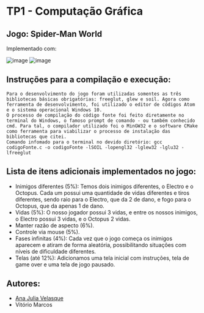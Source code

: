# TP1 - Computação Gráfica 

## Jogo: Spider-Man World
Implementado com:

![image](https://img.shields.io/badge/C-00599C?style=for-the-badge&logo=c&logoColor=white) ![image](https://img.shields.io/badge/Qt-41CD52?style=for-the-badge&logo=qt&logoColor=white)

## Instruções para a compilação e execução:
	Para o desenvolvimento do jogo foram utilizadas somentes as três bibliotecas básicas obrigatórias: freeglut, glew e soil. Agora como ferramenta de desenvolvimento, foi utilizado o editor de códigos Atom e o sistema operacional Windows 10. 
	O processo de compilação do código fonte foi feito diretamente no terminal do Windows, o famoso prompt de comando - ou também conhecido cmd. Para tal, o compilador utilizado foi o MinGW32 e o software CMake como ferramenta para viabilizar o processo de instalação das bibliotecas que citei.
	Comando infomado para o terminal no devido diretório: gcc codigoFonte.c -o codigoFonte -lSOIL -lopengl32 -lglew32 -lglu32 -lfreeglut


## Lista de itens adicionais implementados no jogo:
- Inimigos diferentes (5%): Temos dois inimigos diferentes, o Electro e o Octopus. Cada um possui uma quantidade de vidas diferentes e tiros diferentes, sendo raio para o Electro, que da 2 de dano, e fogo para o Octopus, que da apenas 1 de dano.
- Vidas (5%): O nosso jogador possui 3 vidas, e entre os nossos inimigos, o Electro possui 3 vidas, e o Octopus 2 vidas.
- Manter razão de aspecto (6%).
- Controle via mouse (5%).
- Fases infinitas (4%): Cada vez que o jogo começa os inimigos aparecem e atiram de forma aleatória, possibilitando situações com níveis de dificuldade diferentes.
- Telas (até 12%): Adicionamos uma tela inicial com instruções, tela de game over e uma tela de jogo pausado.

## Autores:
- [Ana Julia Velasque](https://github.com/anajvelasque)
- Vitório Marcos

